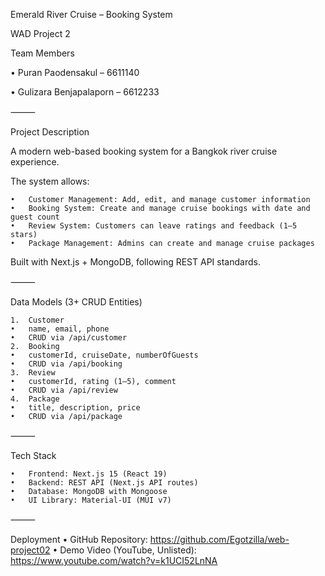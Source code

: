 Emerald River Cruise – Booking System

WAD Project 2

Team Members

•	Puran Paodensakul – 6611140

•	Gulizara Benjapalaporn – 6612233

⸻

Project Description

A modern web-based booking system for a Bangkok river cruise experience.

The system allows:

	•	Customer Management: Add, edit, and manage customer information
	•	Booking System: Create and manage cruise bookings with date and guest count
	•	Review System: Customers can leave ratings and feedback (1–5 stars)
	•	Package Management: Admins can create and manage cruise packages

Built with Next.js + MongoDB, following REST API standards.

⸻

Data Models (3+ CRUD Entities)

	1.	Customer
	•	name, email, phone
	•	CRUD via /api/customer
	2.	Booking
	•	customerId, cruiseDate, numberOfGuests
	•	CRUD via /api/booking
	3.	Review
	•	customerId, rating (1–5), comment
	•	CRUD via /api/review
	4.	Package
	•	title, description, price
	•	CRUD via /api/package

⸻

Tech Stack

	•	Frontend: Next.js 15 (React 19)
	•	Backend: REST API (Next.js API routes)
	•	Database: MongoDB with Mongoose
	•	UI Library: Material-UI (MUI v7)

⸻

Deployment
	•	GitHub Repository: https://github.com/Egotzilla/web-project02
	•	Demo Video (YouTube, Unlisted): https://www.youtube.com/watch?v=k1UCI52LnNA
